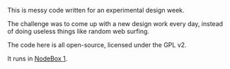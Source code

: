 This is messy code written for an experimental design week.

The challenge was to come up with a new design work every day, instead of doing useless things like random web surfing.

The code here is all open-source, licensed under the GPL v2.

It runs in [NodeBox 1](http://nodebox.net).
